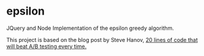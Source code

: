 epsilon
=======

JQuery and Node Implementation of the epsilon greedy algorithm.

This project is based on the blog post by Steve Hanov, [20 lines of code that will beat A/B testing every time.](http://stevehanov.ca/blog/index.php?id=132)
